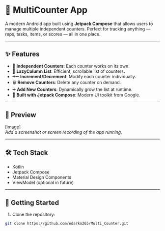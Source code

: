 # 📱 MultiCounter App

A modern Android app built using **Jetpack Compose** that allows users to manage multiple independent counters. Perfect for tracking anything — reps, tasks, items, or scores — all in one place.

---

## ✨ Features

- 🎯 **Independent Counters**: Each counter works on its own.
- 📜 **LazyColumn List**: Efficient, scrollable list of counters.
- ➕➖ **Increment/Decrement**: Modify each counter individually.
- 🗑️ **Remove Counters**: Delete any counter on demand.
- ➕ **Add New Counters**: Dynamically grow the list at runtime.
- 🧪 **Built with Jetpack Compose**: Modern UI toolkit from Google.

---

## 📸 Preview

[image]  
*Add a screenshot or screen recording of the app running.*

---

## 🛠️ Tech Stack

- Kotlin
- Jetpack Compose
- Material Design Components
- ViewModel (optional in future)

---

## 🚀 Getting Started

1. Clone the repository:

```bash
git clone https://github.com/edarko265/Multi_Counter.git

